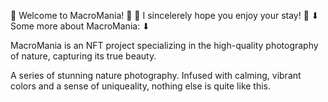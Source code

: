 🍃 Welcome to MacroMania! 🍃
👀 I sincelerely hope you enjoy your stay! 👀
 ⬇ Some more about MacroMania: ⬇

MacroMania is an NFT project specializing in the high-quality photography of nature, capturing its true beauty.

A series of stunning nature photography. Infused with calming, vibrant colors and a sense of uniqueality, nothing else is quite like this.

